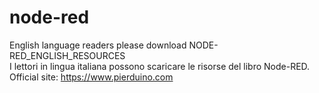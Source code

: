 # node-red
English language readers please download NODE-RED_ENGLISH_RESOURCES<br>
I lettori in lingua italiana possono scaricare le risorse del libro Node-RED.<br>
Official site:
<a href>https://www.pierduino.com</a>

